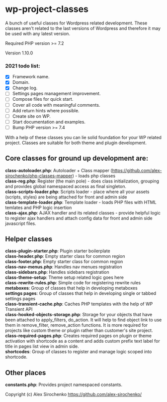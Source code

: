# wp-project-classes
A bunch of useful classes for Wordpress related development. These classes aren't related to the last versions of Wordpress and therefore it may be used with any latest version.

Required PHP version >= 7.2

Version 1.10.0

### 2021 todo list:
-[x] Framework name.
-[x] Domain.
-[x] Change log.
-[ ] Settings pages management improvement.
-[ ] Compose files for quick start.
-[ ] Cover all code with meaningful comments.
-[ ] Add return hints where possible.
-[ ] Create site on WP.
-[ ] Start documentation and examples.
-[ ] Bump PHP version >= 7.4

With a help of these classes you can lie solid foundation for your WP related project. Classes are suitable for both theme and plugin development.

## Core classes for ground up development are:
**class-autoloader.php**: Autoloader + Class mapper (https://github.com/alex-sirochenko/php-classes-mapper) - loads php classes
<br>**class-reg.php**: Register (the main pole) - does class initialization, grouping and provides global namespaced access as final singleton.
<br>**class-scripts-loader.php**: Scripts loader - place where all your assets (scripts, styles) are being attached for front and admin side
<br>**class-template-loader.php**: Template loader - loads PHP files with HTML temlates and PHP logic insertion
<br>**class-ajax.php**: AJAX handler and its related classes - provide helpful logic to register ajax handlers and attach config data for front and admin side javascript files.

## Helper classes
**class-plugin-starter.php**: Plugin starter boilerplate
<br>**class-header.php**: Empty starter class for common region
<br>**class-footer.php**: Empty starter class for common region
<br>**class-nav-menus.php**: Handles nav menues registration
<br>**class-sidebars.php**: Handles sidebars registration
<br>**class-theme-setup**: Theme setup related logic goes here
<br>**class-rewrite-rules.php**: Simple code for registering rewrite rules
<br>**metaboxes**: Group of classes that help in developing metaboxes
<br>**settings pages**: Group of classes that help in developing single or tabbed settings pages
<br>**class-transient-cache.php**: Caches PHP templates with the help of WP Transient API
<br>**class-hooked-objects-storage.php**: Storage for your objects that have been attached to apply_filters, do_action. It will help to find object link to use them in remove_filter, remove_action functions. It is more required for projects like custom theme or plugin rather than customer's site project.
<br>**class-required-pages.php**: Creates required pages on plugin or theme activation with shortcode as a content and adds custom prefix text label for title in pages list view in admin side.
<br>**shortcodes**: Group of classes to register and manage logic scoped into shortcode.

## Other places
**constants.php**: Provides project namespaced constants. 


Copyright (c) Alex Sirochenko https://github.com/alex-sirochenko/
